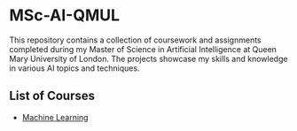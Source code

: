 # MSc-AI-QMUL
This repository contains a collection of coursework and assignments completed during my Master of Science in Artificial Intelligence at Queen Mary University of London. The projects showcase my skills and knowledge in various AI topics and techniques.


## List of Courses
- [Machine Learning](./MachineLearning)
